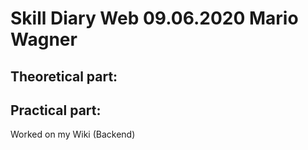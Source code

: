 
# Skill Diary Web 09.06.2020 Mario Wagner

## Theoretical part:

## Practical part:

Worked on my Wiki (Backend)

